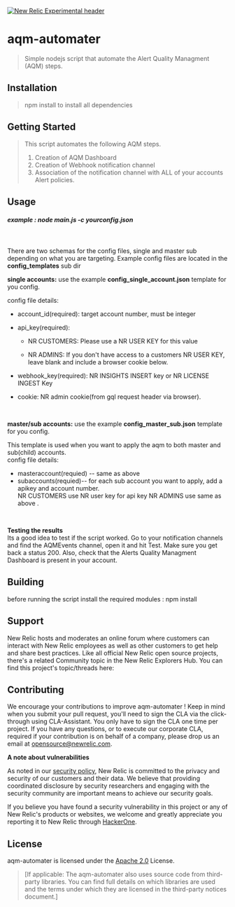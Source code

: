 [![New Relic Experimental header](https://github.com/newrelic/opensource-website/raw/master/src/images/categories/Experimental.png)](https://opensource.newrelic.com/oss-category/#new-relic-experimental)

# aqm-automater 

>Simple nodejs script that automate the Alert Quality Managment (AQM) steps. 

## Installation

> npm install to install all dependencies 

## Getting Started
> This script automates the following AQM steps.  
> 1.  Creation of AQM Dashboard
> 2.  Creation of Webhook notification channel
> 3.  Association of the notification channel with ALL of your accounts Alert policies. 

## Usage
##### example :    node main.js -c yourconfig.json 
<br /> 

There are two schemas for the config files, single and master sub depending on what you are targeting.
Example config files are located in the  **config_templates**  sub dir


**single accounts:**  use the example **config_single_account.json** template for you config.
>
config file details:
 - account_id(required):  target account number, must be integer
 
 - api_key(required): 
    - NR CUSTOMERS: Please use a NR USER KEY for this value
    
    - NR ADMINS: If you don't have access to a customers NR USER KEY, leave blank and include a browser cookie below.

 - webhook_key(required): NR INSIGHTS INSERT key or NR LICENSE INGEST Key   

 - cookie: NR admin cookie(from gql request header via browser).  
 
<br />

**master/sub accounts:**  use the example **config_master_sub.json** template for you config.

This template is used when you want to apply the aqm to both master and sub(child) accounts.  
config file details:
 
 - masteraccount(requied)  -- same as above
 - subaccounts(requied)-- for each sub account you want to apply, add a apikey and account number.  
    NR CUSTOMERS use NR user key for api key 
    NR ADMINS use same as above . 
 
 
<br /> 

**Testing the results**
<br />
Its a good idea to test if the script worked.  Go to your notification channels and find the AQMEvents channel, open it and 
hit Test.  Make sure you get back a status 200. 
Also,  check that the Alerts Quality Managment Dashboard is present in your account.  
 
 
## Building

before running the script install the required modules :  npm install

## Support

New Relic hosts and moderates an online forum where customers can interact with New Relic employees as well as other customers to get help and share best practices. Like all official New Relic open source projects, there's a related Community topic in the New Relic Explorers Hub. You can find this project's topic/threads here:


## Contributing
We encourage your contributions to improve aqm-automater ! Keep in mind when you submit your pull request, you'll need to sign the CLA via the click-through using CLA-Assistant. You only have to sign the CLA one time per project.
If you have any questions, or to execute our corporate CLA, required if your contribution is on behalf of a company,  please drop us an email at opensource@newrelic.com.

**A note about vulnerabilities**

As noted in our [security policy](../../security/policy), New Relic is committed to the privacy and security of our customers and their data. We believe that providing coordinated disclosure by security researchers and engaging with the security community are important means to achieve our security goals.

If you believe you have found a security vulnerability in this project or any of New Relic's products or websites, we welcome and greatly appreciate you reporting it to New Relic through [HackerOne](https://hackerone.com/newrelic).

## License
aqm-automater  is licensed under the [Apache 2.0](http://apache.org/licenses/LICENSE-2.0.txt) License.
>[If applicable: The aqm-automater  also uses source code from third-party libraries. You can find full details on which libraries are used and the terms under which they are licensed in the third-party notices document.]

